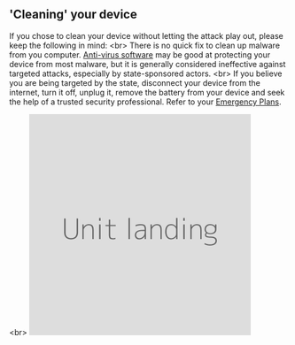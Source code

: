 
## &#39;Cleaning&#39; your device

If you chose to clean your device without letting the attack play out, please keep the following in mind:
&lt;br&gt;
There is no quick fix to clean up malware from you computer. [Anti-virus software](en/topics/practice-1-emergencies/4-malware/3-9-learn.md) may be good at protecting your device from most malware, but it is generally considered ineffective against targeted attacks, especially by state-sponsored actors.
&lt;br&gt;
If you believe you are being targeted by the state, disconnect your device from the internet, turn it off, unplug it, remove the battery from your device and seek the help of a trusted security professional. Refer to your [Emergency Plans](en/topics/practice-2-planning/4-emergency-plan/1-1-intro.md).

&lt;br&gt;
![](unit.png)
